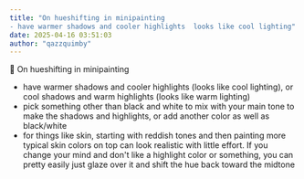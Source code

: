 ```yaml
---
title: "On hueshifting in minipainting
- have warmer shadows and cooler highlights  looks like cool lighting"
date: 2025-04-16 03:51:03
author: "qazzquimby"
---
```


💭 
On hueshifting in minipainting
- have warmer shadows and cooler highlights (looks like cool lighting), or cool shadows and warm highlights (looks like warm lighting)
- pick something other than black and white to mix with your main tone to make the shadows and highlights, or add another color as well as black/white
- for things like skin, starting with reddish tones and then painting more typical skin colors on top can look realistic with little effort.
If you change your mind and don't like a highlight color or something, you can pretty easily just glaze over it and shift the hue back toward the midtone